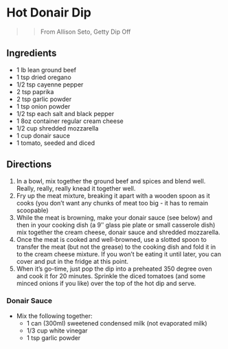 # Hot Donair Dip
>> From Allison Seto, Getty Dip Off

## Ingredients

* 1 lb lean ground beef
* 1 tsp dried oregano
* 1/2 tsp cayenne pepper
* 2 tsp paprika
* 2 tsp garlic powder
* 1 tsp onion powder
* 1/2 tsp each salt and black pepper
* 1 8oz container regular cream cheese
* 1/2 cup shredded mozzarella
* 1 cup donair sauce
* 1 tomato, seeded and diced

## Directions

1. In a bowl, mix together the ground beef and spices and blend well. Really, really, really knead it together well.
2. Fry up the meat mixture, breaking it apart with a wooden spoon as it cooks (you don’t want any chunks of meat too big - it has to remain scoopable)
3. While the meat is browning, make your donair sauce (see below) and then in your cooking dish (a 9ʺ glass pie plate or small casserole dish) mix together the cream cheese, donair sauce and shredded mozzarella.
4. Once the meat is cooked and well-browned, use a slotted spoon to transfer the meat (but not the grease) to the cooking dish and fold it in to the cream cheese mixture. If you won’t be eating it until later, you can cover and put in the fridge at this point.
5. When it’s go-time, just pop the dip into a preheated 350 degree oven and cook it for 20 minutes. Sprinkle the diced tomatoes (and some minced onions if you like) over the top of the hot dip and serve.

### Donair Sauce
* Mix the following together:
  * 1 can (300ml) sweetened condensed milk (not evaporated milk)
  * 1/3 cup white vinegar
  * 1 tsp garlic powder
